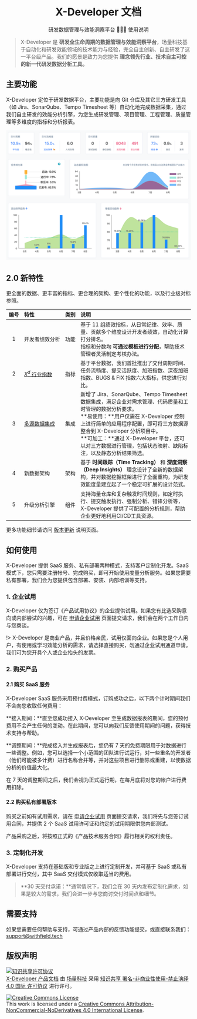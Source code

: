 <div align="center">

# X-Developer 文档

研发数据管理与效能洞察平台 :rocket::rocket::rocket: 使用说明

</div>

> X-Developer 是 **研发全生命周期的数据管理与效能洞察平台**，场量科技基于自动化和研发效能领域的技术能力与经验，完全自主创新、自主研发了这一平台级产品。我们的愿景是致力为您提供 **理念领先行业、技术自主可控的新一代研发数据分析工具。**

## 主要功能

X-Developer 定位于研发数据平台，主要功能是向 Git 仓库及其它三方研发工具（如 Jira、SonarQube、Tempo Timesheet 等）自动化地完成数据采集，通过我们自主研发的效能分析引擎，为您生成研发管理、项目管理、工程管理、质量管理等多维度的指标和分析报表。

![交付洞察](_media/deep-insights.png)

## 2.0 新特性

更全面的数据、更丰富的指标、更合理的架构、更个性化的功能，以及行业级对标参照。

|<nobr>编号</nobr> |<nobr>特性</nobr> |<nobr>类别</nobr>  | <nobr>说明</nobr>|
|:---:| :--- | :---: | :---
|1|<nobr>开发者绩效分析<nobr>|功能|基于 11 组绩效指标，从日常纪律、效率、质量、贡献多个维度设计开发者绩效，自动化计算打分排名。<br>指标和分数均 **可通过模板进行分配**，帮助技术管理者灵活制定考核办法。|
|2|<nobr>[$X^d$ 行业指数](https://x-developer.cn/benchmark)</nobr>|<nobr>指标<nobr>|基于平台数据，我们首批推出了交付周期时间、任务流畅度、提交活跃度、加班指数、深夜加班指数、BUGS & FIX 指数六大指标，供您进行对比。|
|3|<nobr>[多源数据集成](https://x-developer.cn/integration/)</nobr>|<nobr>集成<nobr>|新增了 Jira、SonarQube、Tempo Timesheet 数据集成，满足企业对需求管理、代码质量和工时管理的数据分析要求。<br>**易使用：**用户仅需在 X-Developer 控制上进行简单的应用程序配置，即可将三方数据源整合到 X-Developer 分析项目中。<br>**可加工：**通过 X-Developer 平台，还可以对三方数据进行管理，包括状态映射、缺陷标注，以及静态分析结果筛选。|
|4|<nobr>新数据架构</nobr>|<nobr>架构<nobr>|基于 **时间跟踪（Time Tracking）** 和 **深度洞察（Deep Insights）** 理念设计了全新的数据架构，并对数据挖掘框架进行了全面重构，为研发效能度量建立起了一个稳定可扩展的设计范式。|
|5|<nobr>升级分析引擎</nobr>|<nobr>组件<nobr>|支持海量仓库和复杂触发时间规则，如定时执行、提交触发执行、强制分析、错锋分析等，X-Developer 提供了可配置的分析规则，帮助企业更好地利用CI/CD工具资源。|

更多功能细节请访问 [版本更新](updates) 说明页面。

## 如何使用

X-Developer 提供 SaaS 服务、私有部署两种模式，支持客户定制化开发。SaaS 模式下，您只需要注册帐号、完成购买，即可开始使用度量分析服务。如果您需要私有部署，我们会为您提供包含部署、安装、内部培训等支持。

### 1. 企业试用

X-Developer 仅为签订《产品试用协议》的企业提供试用。如果您有比选采购意向或内部尝试的兴趣，可在 [申请企业试用](https://x-developer.cn/request) 页面提交请求，我们会在两个工作日内与您商谈。

!> X-Developer 是商业产品，并且价格亲民，试用仅面向企业。如果您是个人用户，有使用或学习效能分析的需求，请选择直接购买，勿通过企业试用通道申请。我们可为您开具个人或企业抬头的发票。

### 2. 购买产品

#### 2.1 购买 SaaS 服务

X-Developer SaaS 服务采用预付费模式，订购成功之后，以下两个计时期间我们不会向您收取任何费用：

**接入期间：**直至您成功接入 X-Developer 至生成数据报表的期间，您的预付费用不会产生任何的变动。在此期间，您可以向我们反馈使用期间的问题，获得技术支持与帮助。

**调整期间：**完成接入并生成报表后，您仍有 7 天的免费期限用于对数据进行一些调整。例如，您可以选择一个小范围的团队进行试运行，对一些重名的开发者（他们可能被多计费）进行名称合并等，并对这些项目进行删除或重建，以使数据分析的价值最大化。

在 7 天的调整期间之后，我们会视为正式运行期，在每月底将对您的帐户进行费用扣除。

#### 2.2 购买私有部署版本

购买之前如有试用需求，请在 [申请企业试用](https://x-developer.cn/request) 页面提交请求，我们将先与您签订试用合同，并提供 2 个 SaaS 试用许可证和约定的试用期限供您内部测试。

产品采购之后，将按照正式的《产品技术服务合同》履行相关的权利责任。

### 3. 定制化开发

X-Developer 支持在基础版和专业版之上进行定制开发，并可基于 SaaS 或私有部署进行交付，其中 SaaS 交付模式仅收取适当的费用。

> **30 天交付承诺：**通常情况下，我们会在 30 天内发布定制化需求，如果是较大的需求，我们会进一步与您商讨交付时间点和细节。

## 需要支持

如果您需要任何帮助与支持，可通过产品内部的反馈功能提交，或直接联系我们：[support@withfield.tech](mailto:support@withfield.tech)

## 版权声明

<a rel="license" href="http://creativecommons.org/licenses/by-nc-nd/4.0/"><img alt="知识共享许可协议" style="border-width:0" src="https://i.creativecommons.org/l/by-nc-nd/4.0/88x31.png" /></a><br /><a xmlns:dct="http://purl.org/dc/terms/" href="https://fieldtech.github.io/xdocs" property="dct:title" rel="dct:type">X-Developer 产品文档</a> 由 <a xmlns:cc="http://creativecommons.org/ns#" href="https://withfield.tech" property="cc:attributionName" rel="cc:attributionURL">场量科技</a> 采用 <a rel="license" href="http://creativecommons.org/licenses/by-nc-nd/4.0/">知识共享 署名-非商业性使用-禁止演绎 4.0 国际 许可协议</a> 进行许可。

<a rel="license" href="http://creativecommons.org/licenses/by-nc-nd/4.0/"><img alt="Creative Commons License" style="border-width:0" src="https://i.creativecommons.org/l/by-nc-nd/4.0/88x31.png" /></a><br />This work is licensed under a <a rel="license" href="http://creativecommons.org/licenses/by-nc-nd/4.0/">Creative Commons Attribution-NonCommercial-NoDerivatives 4.0 International License</a>.